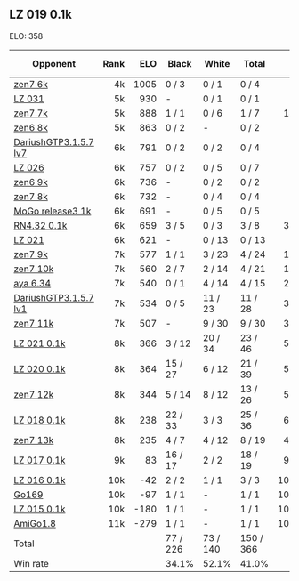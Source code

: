 ## LZ 019 0.1k ##

ELO: 358

Opponent | Rank | ELO | Black | White | Total | Win rate
---------|-----:|----:|-------|-------|-------|-------:
[zen7 6k](zen7%206k.md) | 4k | 1005 | 0 / 3 | 0 / 1 | 0 / 4 | 0.0%
[LZ 031](LZ%20031.md) | 5k | 930 | - | 0 / 1 | 0 / 1 | 0.0%
[zen7 7k](zen7%207k.md) | 5k | 888 | 1 / 1 | 0 / 6 | 1 / 7 | 14.3%
[zen6 8k](zen6%208k.md) | 5k | 863 | 0 / 2 | - | 0 / 2 | 0.0%
[DariushGTP3.1.5.7 lv7](DariushGTP3.1.5.7%20lv7.md) | 6k | 791 | 0 / 2 | 0 / 2 | 0 / 4 | 0.0%
[LZ 026](LZ%20026.md) | 6k | 757 | 0 / 2 | 0 / 5 | 0 / 7 | 0.0%
[zen6 9k](zen6%209k.md) | 6k | 736 | - | 0 / 2 | 0 / 2 | 0.0%
[zen7 8k](zen7%208k.md) | 6k | 732 | - | 0 / 4 | 0 / 4 | 0.0%
[MoGo release3 1k](MoGo%20release3%201k.md) | 6k | 691 | - | 0 / 5 | 0 / 5 | 0.0%
[RN4.32 0.1k](RN4.32%200.1k.md) | 6k | 659 | 3 / 5 | 0 / 3 | 3 / 8 | 37.5%
[LZ 021](LZ%20021.md) | 6k | 621 | - | 0 / 13 | 0 / 13 | 0.0%
[zen7 9k](zen7%209k.md) | 7k | 577 | 1 / 1 | 3 / 23 | 4 / 24 | 16.7%
[zen7 10k](zen7%2010k.md) | 7k | 560 | 2 / 7 | 2 / 14 | 4 / 21 | 19.0%
[aya 6.34](aya%206.34.md) | 7k | 540 | 0 / 1 | 4 / 14 | 4 / 15 | 26.7%
[DariushGTP3.1.5.7 lv1](DariushGTP3.1.5.7%20lv1.md) | 7k | 534 | 0 / 5 | 11 / 23 | 11 / 28 | 39.3%
[zen7 11k](zen7%2011k.md) | 7k | 507 | - | 9 / 30 | 9 / 30 | 30.0%
[LZ 021 0.1k](LZ%20021%200.1k.md) | 8k | 366 | 3 / 12 | 20 / 34 | 23 / 46 | 50.0%
[LZ 020 0.1k](LZ%20020%200.1k.md) | 8k | 364 | 15 / 27 | 6 / 12 | 21 / 39 | 53.8%
[zen7 12k](zen7%2012k.md) | 8k | 344 | 5 / 14 | 8 / 12 | 13 / 26 | 50.0%
[LZ 018 0.1k](LZ%20018%200.1k.md) | 8k | 238 | 22 / 33 | 3 / 3 | 25 / 36 | 69.4%
[zen7 13k](zen7%2013k.md) | 8k | 235 | 4 / 7 | 4 / 12 | 8 / 19 | 42.1%
[LZ 017 0.1k](LZ%20017%200.1k.md) | 9k | 83 | 16 / 17 | 2 / 2 | 18 / 19 | 94.7%
[LZ 016 0.1k](LZ%20016%200.1k.md) | 10k | -42 | 2 / 2 | 1 / 1 | 3 / 3 | 100.0%
[Go169](Go169.md) | 10k | -97 | 1 / 1 | - | 1 / 1 | 100.0%
[LZ 015 0.1k](LZ%20015%200.1k.md) | 10k | -180 | 1 / 1 | - | 1 / 1 | 100.0%
[AmiGo1.8](AmiGo1.8.md) | 11k | -279 | 1 / 1 | - | 1 / 1 | 100.0%
Total | | | 77 / 226 | 73 / 140 | 150 / 366 | 
Win rate| | | 34.1% | 52.1% | 41.0% | 
